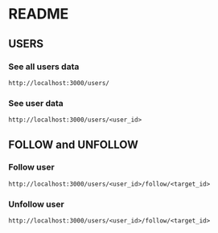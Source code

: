 # README

## USERS
### See all users data
`http://localhost:3000/users/`
### See user data
`http://localhost:3000/users/<user_id>`

## FOLLOW and UNFOLLOW
### Follow user
`http://localhost:3000/users/<user_id>/follow/<target_id>`
### Unfollow user
`http://localhost:3000/users/<user_id>/follow/<target_id>`